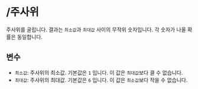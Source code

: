 # /주사위

주사위를 굴립니다. 결과는 `최소값`과 `최대값` 사이의 무작위 숫자입니다. 각 숫자가 나올 확률은 동일합니다.

## 변수

* `최소값`: 주사위의 최소값. 기본값은 `1` 입니다. 이 값은 `최대값`보다 클 수 없습니다.
* `최대값`: 주사위의 최대값. 기본값은 `6` 입니다. 이 값은 `최소값`보다 작을 수 없습니다.
